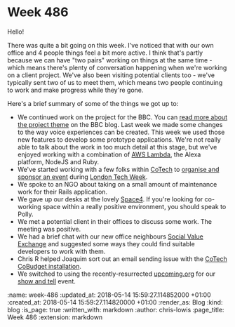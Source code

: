 Week 486
========

Hello!

There was quite a bit going on this week. I've noticed that with our own office and 4 people things feel a bit more active. I think that's partly because we can have "two pairs" working on things at the same time - which means there's plenty of conversation happening when we're working on a client project. We've also been visiting potential clients too - we've typically sent two of us to meet them, which means two people continuing to work and make progress while they're gone.

Here's a brief summary of some of the things we got up to:

- We continued work on the project for the BBC. You can [read more about the project theme](https://www.bbc.co.uk/rd/projects/talking-with-machines) on the BBC blog. Last week we made some changes to the way voice experiences can be created. This week we used those new features to develop some prototype applications. We're not really able to talk about the work in too much detail at this stage, but we've enjoyed working with a combination of [AWS Lambda](https://aws.amazon.com/lambda/features/), the Alexa platform, NodeJS and Ruby.
- We've started working with a few folks within [CoTech](https://www.coops.tech/) to [organise and sponsor an event](https://community.coops.tech/t/cotech-at-london-tech-week/613/11) during [London Tech Week](https://londontechweek.com/).
- We spoke to an NGO about taking on a small amount of maintenance work for their Rails application.
- We gave up our desks at the lovely [Space4](http://space4.tech/). If you're looking for co-working space within a really positive environment, you should speak to Polly.
- We met a potential client in their offices to discuss some work. The meeting was positive.
- We had a brief chat with our new office neighbours [Social Value Exchange](https://socialvalueexchange.org/) and suggested some ways they could find suitable developers to work with them.
- Chris R helped Joaquim sort out an email sending issue with the [CoTech CoBudget installation](https://fund.coops.tech/).
- We switched to using the recently-resurrected [upcoming.org](https://upcoming.org) for our [show and tell](https://upcoming.org/event/gfr-show-and-tell-44-0o3s38h967) event.


<!-- add content here -->

:name: week-486
:updated_at: 2018-05-14 15:59:27.114852000 +01:00
:created_at: 2018-05-14 15:59:27.114820000 +01:00
:render_as: Blog
:kind: blog
:is_page: true
:written_with: markdown
:author: chris-lowis
:page_title: Week 486
:extension: markdown
